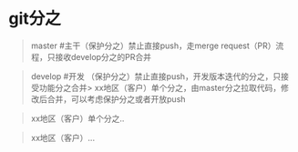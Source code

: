 # git分之

> master #主干（保护分之）禁止直接push，走merge request（PR）流程，只接收develop分之的PR合并

> develop #开发 （保护分之）禁止直接push，开发版本迭代的分之，只接受功能分之合并> xx地区（客户）单个分之，由master分之拉取代码，修改后合并，可以考虑保护分之或者开放push

> xx地区（客户）单个分之..

>  xx地区（客户）...
